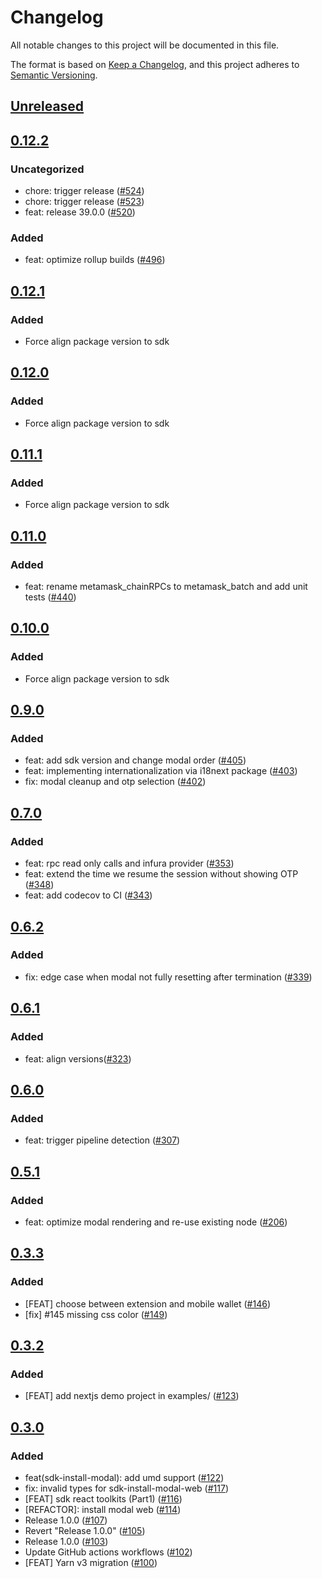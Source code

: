 # Changelog
All notable changes to this project will be documented in this file.

The format is based on [Keep a Changelog](https://keepachangelog.com/en/1.0.0/),
and this project adheres to [Semantic Versioning](https://semver.org/spec/v2.0.0.html).

## [Unreleased]

## [0.12.2]
### Uncategorized
- chore: trigger release ([#524](https://github.com/MetaMask/metamask-sdk/pull/524))
- chore: trigger release ([#523](https://github.com/MetaMask/metamask-sdk/pull/523))
- feat: release 39.0.0 ([#520](https://github.com/MetaMask/metamask-sdk/pull/520))

### Added
- feat: optimize rollup builds ([#496](https://github.com/MetaMask/metamask-sdk/pull/496))

## [0.12.1]
### Added
- Force align package version to sdk

## [0.12.0]
### Added
- Force align package version to sdk

## [0.11.1]
### Added
- Force align package version to sdk

## [0.11.0]
### Added
- feat: rename metamask_chainRPCs to metamask_batch and add unit tests ([#440](https://github.com/MetaMask/metamask-sdk.git/pull/440))

## [0.10.0]
### Added
- Force align package version to sdk

## [0.9.0]
### Added
- feat: add sdk version and change modal order ([#405](https://github.com/MetaMask/metamask-sdk/pull/405))
- feat: implementing internationalization via i18next package ([#403](https://github.com/MetaMask/metamask-sdk/pull/403))
- fix: modal cleanup and otp selection ([#402](https://github.com/MetaMask/metamask-sdk/pull/402))

## [0.7.0]
### Added
- feat: rpc read only calls and infura provider ([#353](https://github.com/MetaMask/metamask-sdk/pull/353))
- feat: extend the time we resume the session without showing OTP ([#348](https://github.com/MetaMask/metamask-sdk/pull/348))
- feat: add codecov to CI ([#343](https://github.com/MetaMask/metamask-sdk/pull/343))

## [0.6.2]
### Added
- fix: edge case when modal not fully resetting after termination ([#339](https://github.com/MetaMask/metamask-sdk/pull/339))

## [0.6.1]
### Added
- feat: align versions([#323](https://github.com/MetaMask/metamask-sdk/pull/323))

## [0.6.0]
### Added
- feat: trigger pipeline detection ([#307](https://github.com/MetaMask/metamask-sdk/pull/307))

## [0.5.1]
### Added
- feat: optimize modal rendering and re-use existing node ([#206](https://github.com/MetaMask/metamask-sdk/pull/206))

## [0.3.3]
### Added
- [FEAT] choose between extension and mobile wallet ([#146](https://github.com/MetaMask/metamask-sdk/pull/146))
- [fix] #145 missing css color ([#149](https://github.com/MetaMask/metamask-sdk/pull/149))

## [0.3.2]
### Added
- [FEAT] add nextjs demo project in examples/ ([#123](https://github.com/MetaMask/metamask-sdk/pull/123))

## [0.3.0]
### Added
- feat(sdk-install-modal): add umd support ([#122](https://github.com/MetaMask/metamask-sdk/pull/122))
- fix: invalid types for sdk-install-modal-web ([#117](https://github.com/MetaMask/metamask-sdk/pull/117))
- [FEAT] sdk react toolkits (Part1) ([#116](https://github.com/MetaMask/metamask-sdk/pull/116))
- [REFACTOR]: install modal web ([#114](https://github.com/MetaMask/metamask-sdk/pull/114))
- Release 1.0.0 ([#107](https://github.com/MetaMask/metamask-sdk/pull/107))
- Revert "Release 1.0.0" ([#105](https://github.com/MetaMask/metamask-sdk/pull/105))
- Release 1.0.0 ([#103](https://github.com/MetaMask/metamask-sdk/pull/103))
- Update GitHub actions workflows ([#102](https://github.com/MetaMask/metamask-sdk/pull/102))
- [FEAT] Yarn v3 migration ([#100](https://github.com/MetaMask/metamask-sdk/pull/100))

[Unreleased]: https://github.com/MetaMask/metamask-sdk/compare/@metamask/sdk-install-modal-web@0.12.2...HEAD
[0.12.2]: https://github.com/MetaMask/metamask-sdk/compare/@metamask/sdk-install-modal-web@0.12.1...@metamask/sdk-install-modal-web@0.12.2
[0.12.1]: https://github.com/MetaMask/metamask-sdk/compare/@metamask/sdk-install-modal-web@0.12.0...@metamask/sdk-install-modal-web@0.12.1
[0.12.0]: https://github.com/MetaMask/metamask-sdk/compare/@metamask/sdk-install-modal-web@0.11.1...@metamask/sdk-install-modal-web@0.12.0
[0.11.1]: https://github.com/MetaMask/metamask-sdk/compare/@metamask/sdk-install-modal-web@0.11.0...@metamask/sdk-install-modal-web@0.11.1
[0.11.0]: https://github.com/MetaMask/metamask-sdk/compare/@metamask/sdk-install-modal-web@0.10.0...@metamask/sdk-install-modal-web@0.11.0
[0.10.0]: https://github.com/MetaMask/metamask-sdk/compare/@metamask/sdk-install-modal-web@0.9.0...@metamask/sdk-install-modal-web@0.10.0
[0.9.0]: https://github.com/MetaMask/metamask-sdk/compare/@metamask/sdk-install-modal-web@0.7.0...@metamask/sdk-install-modal-web@0.9.0
[0.7.0]: https://github.com/MetaMask/metamask-sdk/compare/@metamask/sdk-install-modal-web@0.6.2...@metamask/sdk-install-modal-web@0.7.0
[0.6.2]: https://github.com/MetaMask/metamask-sdk/compare/@metamask/sdk-install-modal-web@0.6.1...@metamask/sdk-install-modal-web@0.6.2
[0.6.1]: https://github.com/MetaMask/metamask-sdk/compare/@metamask/sdk-install-modal-web@0.6.0...@metamask/sdk-install-modal-web@0.6.1
[0.6.0]: https://github.com/MetaMask/metamask-sdk/compare/@metamask/sdk-install-modal-web@0.5.1...@metamask/sdk-install-modal-web@0.6.0
[0.5.1]: https://github.com/MetaMask/metamask-sdk/compare/@metamask/sdk-install-modal-web@0.3.3...@metamask/sdk-install-modal-web@0.5.1
[0.3.3]: https://github.com/MetaMask/metamask-sdk/compare/@metamask/sdk-install-modal-web@0.3.2...@metamask/sdk-install-modal-web@0.3.3
[0.3.2]: https://github.com/MetaMask/metamask-sdk/compare/@metamask/sdk-install-modal-web@0.3.0...@metamask/sdk-install-modal-web@0.3.2
[0.3.0]: https://github.com/MetaMask/metamask-sdk/releases/tag/@metamask/sdk-install-modal-web@0.3.0

